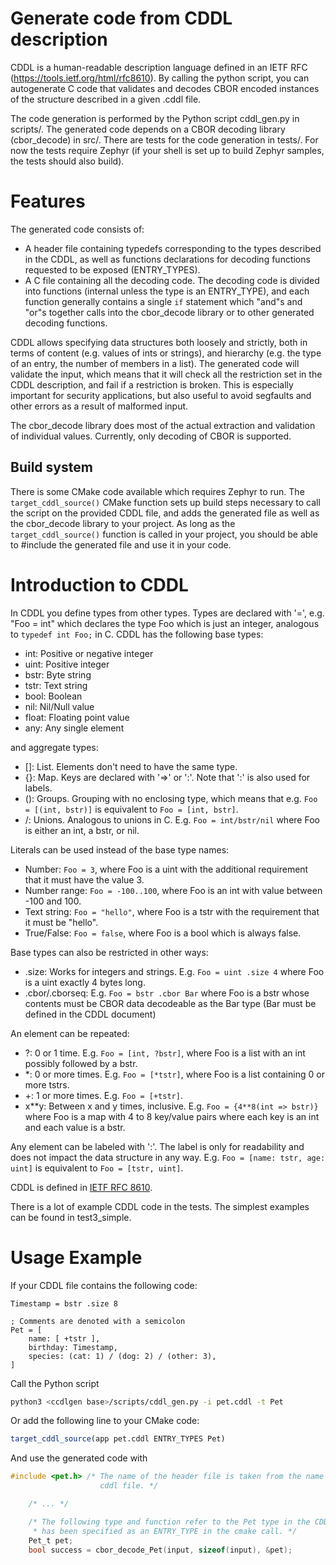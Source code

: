 Generate code from CDDL description
===================================

CDDL is a human-readable description language defined in an IETF RFC (https://tools.ietf.org/html/rfc8610).
By calling the python script, you can autogenerate C code that validates and decodes CBOR encoded instances of the structure described in a given .cddl file.

The code generation is performed by the Python script cddl_gen.py in scripts/.
The generated code depends on a CBOR decoding library (cbor_decode) in src/.
There are tests for the code generation in tests/.
For now the tests require Zephyr (if your shell is set up to build Zephyr samples, the tests should also build).

Features
========

The generated code consists of:
 - A header file containing typedefs corresponding to the types described in the CDDL, as well as functions declarations for decoding functions requested to be exposed (ENTRY_TYPES).
 - A C file containing all the decoding code.
   The decoding code is divided into functions (internal unless the type is an ENTRY_TYPE), and each function generally contains a single `if` statement which "and"s and "or"s together calls into the cbor_decode library or to other generated decoding functions.

CDDL allows specifying data structures both loosely and strictly, both in terms of content (e.g. values of ints or strings), and hierarchy (e.g. the type of an entry, the number of members in a list).
The generated code will validate the input, which means that it will check all the restriction set in the CDDL description, and fail if a restriction is broken.
This is especially important for security applications, but also useful to avoid segfaults and other errors as a result of malformed input.

The cbor_decode library does most of the actual extraction and validation of individual values.
Currently, only decoding of CBOR is supported.

Build system
------------

There is some CMake code available which requires Zephyr to run.
The `target_cddl_source()` CMake function sets up build steps necessary to call the script on the provided CDDL file, and adds the generated file as well as the cbor_decode library to your project.
As long as the `target_cddl_source()` function is called in your project, you should be able to #include the generated file and use it in your code.

Introduction to CDDL
====================

In CDDL you define types from other types.
Types are declared with '=', e.g. "Foo = int" which declares the type Foo which is just an integer, analogous to `typedef int Foo;` in C.
CDDL has the following base types:

 - int: Positive or negative integer
 - uint: Positive integer
 - bstr: Byte string
 - tstr: Text string
 - bool: Boolean
 - nil: Nil/Null value
 - float: Floating point value
 - any: Any single element

and aggregate types:

 - []: List. Elements don't need to have the same type.
 - {}: Map. Keys are declared with '=>' or ':'. Note that ':' is also used for labels.
 - (): Groups. Grouping with no enclosing type, which means that e.g. `Foo = [(int, bstr)]` is equivalent to `Foo = [int, bstr]`.
 - /: Unions. Analogous to unions in C. E.g. `Foo = int/bstr/nil` where Foo is either an int, a bstr, or nil.

Literals can be used instead of the base type names:

 - Number: `Foo = 3`, where Foo is a uint with the additional requirement that it must have the value 3.
 - Number range: `Foo = -100..100`, where Foo is an int with value between -100 and 100.
 - Text string: `Foo = "hello"`, where Foo is a tstr with the requirement that it must be "hello".
 - True/False: `Foo = false`, where Foo is a bool which is always false.

Base types can also be restricted in other ways:

 - .size: Works for integers and strings. E.g. `Foo = uint .size 4` where Foo is a uint exactly 4 bytes long.
 - .cbor/.cborseq: E.g. `Foo = bstr .cbor Bar` where Foo is a bstr whose contents must be CBOR data decodeable as the Bar type (Bar must be defined in the CDDL document)

An element can be repeated:

 - ?: 0 or 1 time. E.g. `Foo = [int, ?bstr]`, where Foo is a list with an int possibly followed by a bstr.
 - *: 0 or more times. E.g. `Foo = [*tstr]`, where Foo is a list containing 0 or more tstrs.
 - +: 1 or more times. E.g. `Foo = [+tstr]`.
 - x**y: Between x and y times, inclusive. E.g. `Foo = {4**8(int => bstr)}` where Foo is a map with 4 to 8 key/value pairs where each key is an int and each value is a bstr.

Any element can be labeled with ':'.
The label is only for readability and does not impact the data structure in any way.
E.g. `Foo = [name: tstr, age: uint]` is equivalent to `Foo = [tstr, uint]`.

CDDL is defined in [IETF RFC 8610](https://datatracker.ietf.org/doc/rfc8610/).

There is a lot of example CDDL code in the tests.
The simplest examples can be found in test3_simple.

Usage Example
=============

If your CDDL file contains the following code:

```cddl
Timestamp = bstr .size 8

; Comments are denoted with a semicolon
Pet = [
    name: [ +tstr ],
    birthday: Timestamp,
    species: (cat: 1) / (dog: 2) / (other: 3),
]
```
Call the Python script

```sh
python3 <ccdlgen base>/scripts/cddl_gen.py -i pet.cddl -t Pet
```

Or add the following line to your CMake code:

```cmake
target_cddl_source(app pet.cddl ENTRY_TYPES Pet)
```

And use the generated code with

```c
#include <pet.h> /* The name of the header file is taken from the name of the
                    cddl file. */

    /* ... */

    /* The following type and function refer to the Pet type in the CDDL, which
     * has been specified as an ENTRY_TYPE in the cmake call. */
    Pet_t pet;
    bool success = cbor_decode_Pet(input, sizeof(input), &pet);
```
